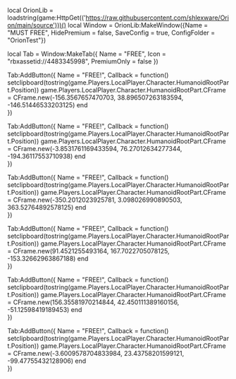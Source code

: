 local OrionLib = loadstring(game:HttpGet(('https://raw.githubusercontent.com/shlexware/Orion/main/source')))()
local Window = OrionLib:MakeWindow({Name = "MUST FREE", HidePremium = false, SaveConfig = true, ConfigFolder = "OrionTest"})

local Tab = Window:MakeTab({
	Name = "FREE",
	Icon = "rbxassetid://4483345998",
	PremiumOnly = false
})

Tab:AddButton({
	Name = "FREE!",
	Callback = function()
      		setclipboard(tostring(game.Players.LocalPlayer.Character.HumanoidRootPart.Position))
game.Players.LocalPlayer.Character.HumanoidRootPart.CFrame = CFrame.new(-156.3567657470703, 38.896507263183594, -146.51446533203125)
  	end    
})

Tab:AddButton({
	Name = "FREE!",
	Callback = function()
      		setclipboard(tostring(game.Players.LocalPlayer.Character.HumanoidRootPart.Position))
game.Players.LocalPlayer.Character.HumanoidRootPart.CFrame = CFrame.new(-3.8531761169433594, 76.27012634277344, -194.36117553710938)
  	end    
})

Tab:AddButton({
	Name = "FREE!",
	Callback = function()
      		setclipboard(tostring(game.Players.LocalPlayer.Character.HumanoidRootPart.Position))
game.Players.LocalPlayer.Character.HumanoidRootPart.CFrame = CFrame.new(-350.2012023925781, 3.098026990890503, 363.52764892578125)
  	end    
})

Tab:AddButton({
	Name = "FREE!",
	Callback = function()
      		setclipboard(tostring(game.Players.LocalPlayer.Character.HumanoidRootPart.Position))
game.Players.LocalPlayer.Character.HumanoidRootPart.CFrame = CFrame.new(91.4521255493164, 167.7022705078125, -153.32662963867188)
  	end    
})

Tab:AddButton({
	Name = "FREE!",
	Callback = function()
      		setclipboard(tostring(game.Players.LocalPlayer.Character.HumanoidRootPart.Position))
game.Players.LocalPlayer.Character.HumanoidRootPart.CFrame = CFrame.new(156.35581970214844, 42.450111389160156, -51.12598419189453)
  	end    
})

Tab:AddButton({
	Name = "FREE!",
	Callback = function()
      		setclipboard(tostring(game.Players.LocalPlayer.Character.HumanoidRootPart.Position))
game.Players.LocalPlayer.Character.HumanoidRootPart.CFrame = CFrame.new(-3.6009578704833984, 23.43758201599121, -99.47755432128906)
  	end    
})
